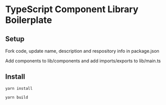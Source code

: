 # TypeScript Component Library Boilerplate

## Setup

Fork code, update name, description and respository info in package.json

Add components to lib/components and add imports/exports to lib/main.ts

## Install

```
yarn install
```

```
yarn build
```
